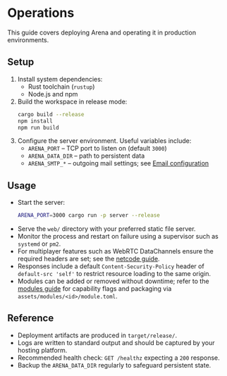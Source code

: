 # Operations

This guide covers deploying Arena and operating it in production environments.

## Setup

1. Install system dependencies:
   - Rust toolchain (`rustup`)
   - Node.js and npm
2. Build the workspace in release mode:
   ```bash
   cargo build --release
   npm install
   npm run build
   ```
3. Configure the server environment. Useful variables include:
   - `ARENA_PORT` – TCP port to listen on (default `3000`)
   - `ARENA_DATA_DIR` – path to persistent data
   - `ARENA_SMTP_*` – outgoing mail settings; see [Email configuration](Email.md)

## Usage

- Start the server:
  ```bash
  ARENA_PORT=3000 cargo run -p server --release
  ```
- Serve the `web/` directory with your preferred static file server.
- Monitor the process and restart on failure using a supervisor such as `systemd` or `pm2`.
- For multiplayer features such as WebRTC DataChannels ensure the required
  headers are set; see the [netcode guide](netcode.md).
- Responses include a default `Content-Security-Policy` header of `default-src 'self'` to
  restrict resource loading to the same origin.
- Modules can be added or removed without downtime; refer to the [modules
  guide](modules.md) for capability flags and packaging via
  `assets/modules/<id>/module.toml`.

## Reference

- Deployment artifacts are produced in `target/release/`.
- Logs are written to standard output and should be captured by your hosting platform.
- Recommended health check: `GET /healthz` expecting a `200` response.
- Backup the `ARENA_DATA_DIR` regularly to safeguard persistent state.
